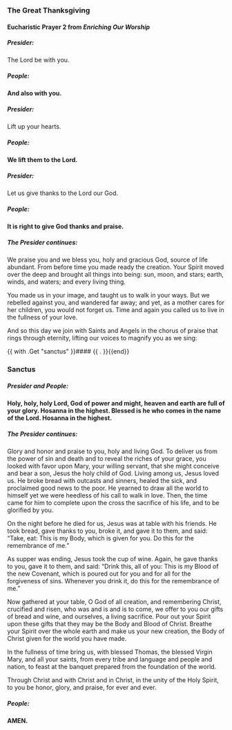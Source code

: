 ### The Great Thanksgiving
#### Eucharistic Prayer 2 from _Enriching Our Worship_

##### Presider:
The Lord be with you.

##### **People:**
**And also with you.**

##### Presider:
Lift up your hearts.

##### **People:**
**We lift them to the Lord.**

##### Presider:
Let us give thanks to the Lord our God.

##### **People:**
**It is right to give God thanks and praise.**

##### The Presider continues:
We praise you and we bless you, holy and gracious God, source of life abundant. From before time you made ready the creation. Your Spirit moved over the deep and brought all things into being: sun, moon, and stars; earth, winds, and waters; and every living thing.

You made us in your image, and taught us to walk in your ways. But we rebelled against you, and wandered far away; and yet, as a mother cares for her children, you would not forget us. Time and again you called us to live in the fullness of your love.

And so this day we join with Saints and Angels in the chorus of praise that rings through eternity, lifting our voices to magnify you as we sing:

{{ with .Get "sanctus" }}#### {{ . }}{{end}}
### Sanctus
##### Presider and **People:**
**Holy, holy, holy Lord, God of power and might,
heaven and earth are full of your glory.
Hosanna in the highest.
Blessed is he who comes in the name of the Lord.
Hosanna in the highest.**

##### The Presider continues:
Glory and honor and praise to you, holy and living God. To deliver us from the power of sin and death and to reveal the riches of your grace, you looked with favor upon Mary, your willing servant, that she might conceive and bear a son, Jesus the holy child of God. Living among us, Jesus loved us. He broke bread with outcasts and sinners, healed the sick, and proclaimed good news to the poor. He yearned to draw all the world to himself yet we were heedless of his call to walk in love. Then, the time came for him to complete upon the cross the sacrifice of his life, and to be glorified by you.

On the night before he died for us, Jesus was at table with his friends. He took bread, gave thanks to you, broke it, and gave it to them, and said: “Take, eat: This is my Body, which is given for you. Do this for the remembrance of me.”

As supper was ending, Jesus took the cup of wine. Again, he gave thanks to you, gave it to them, and said: “Drink this, all of you: This is my Blood of the new Covenant, which is poured out for you and for all for the forgiveness of sins. Whenever you drink it, do this for the remembrance of me.”

Now gathered at your table, O God of all creation, and remembering Christ, crucified and risen, who was and is and is to come, we offer to you our gifts of bread and wine, 	and ourselves, a living sacrifice. Pour out your Spirit upon these gifts that they may be the Body and Blood of Christ. Breathe your Spirit over the whole earth and make us your new creation, the Body of Christ given for the world you have made.

In the fullness of time bring us, with blessed Thomas, the blessed Virgin Mary, and all your saints, from every tribe and language and people and nation, to feast at the banquet prepared from the foundation of the world.

Through Christ and with Christ and in Christ, in the unity of the Holy Spirit, to you be honor, glory, and praise, for ever and ever.

##### **People:**
**AMEN.**
